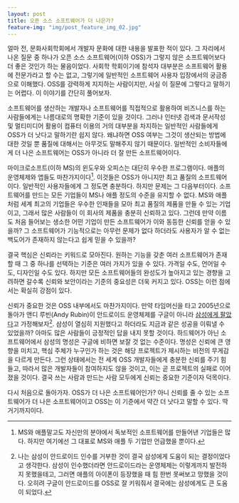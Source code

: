 ```yaml
---
layout: post
title: 오픈 소스 소프트웨어가 더 나은가?
feature-img: "img/post_feature_img_02.jpg"
---
```


얼마 전, 문화사회학회에서 개발자 문화에 대한 내용을 발표한 적이 있다. 그 자리에서 나온 질문 중 하나가 오픈 소스 소프트웨어(이하 OSS)가 그렇지 않은 소프트웨어보다 더 좋은 것인가 하는 물음이었다. 사회학 학회이기에 참석자 대부분은 소프트웨어 활용에 전문가라고 할 수는 없고, 그렇기에 일반적인 소프트웨어 사용자 입장에서의 궁금증으로 이해했다. OSS를 강력하게 지지하는 사람이지만, 사실 이 질문에 그렇다고 말하기는 어렵다. 이 이야기를 간단히 풀어보자.

소프트웨어를 생산하는 개발자나 소프트웨어를 직접적으로 활용하여 비즈니스를 하는 사람들에게는 나름대로의 명확한 기준이 있을 것이다. 그러나 인터넷 검색과 문서작성 및 멀티미디어 활용이 컴퓨터 이용의 거의 대부분을 차지하는 일반적인 사람들에게 OSS가 더 낫다고 말하기란 쉽지 않다. 왜냐하면 OSS 여부는 그것이 생산되는 방법에 대한 것일 뿐 품질에 대해서는 아무것도 말해주지 않기 때문이다. 일반적인 소비자들에게 더 나은 소프트웨어는 OSS가 아니라 더 잘 만든 소프트웨어이다.

마이크로소프트(이하 MS)의 윈도우와 오피스는 대단히 우수한 프로그램이다. 애플의 운영체제와 앱들도 마찬가지이다[^1]. 이것들은 OSS가 아니지만 최고 품질의 소프트웨어이다. 일반적인 사용자들에게 그 정도면 충분하다. 하지만 문제는 그 다음부터이다. 소프트웨어를 만드는 모든 기업들이 MS나 애플 정도의 수준을 유지할 수 없다. MS와 애플처럼 세계 최고의 기업들은 우수한 인재들을 모아 최고 품질의 제품을 만들 수 있는 기업이고, 그래서 많은 사람들이 이 회사의 제품을 충분히 신뢰하고 있다. 그런데 만약 이름도 처음 들어보는 생소한 어떤 기업이 만든 소프트웨어가 이와 동등한 신뢰를 얻을 수 있을까? 그 소프트웨어가 기능적으로는 아무런 문제가 없다 하더라도 사용자가 알 수 없는 백도어가 존재하지 않는다고 쉽게 믿을 수 있을까?

[^1]: MS와 애플말고도 자신만의 분야에서 독보적인 소프트웨어를 만들어낸 기업들은 많다. 하지만 여기에선 그 대표로 MS와 애플 두 기업만 언급했을 뿐이다.

결국 핵심은 신뢰라는 키워드로 모아진다. 원하는 기능을 갖춘 여러 소프트웨어가 존재할 때 그 중 하나를 선택하는 기준은 여러 가지가 있을 수 있다. 가격일 수도, 언어일 수도, 디자인일 수도 있다. 하지만 모든 소프트웨어들의 완성도가 높아지고 있는 경향을 고려하면 갈수록 신뢰와 보안이라는 기준의 중요성은 더욱 커지고 있다. OSS는 이런 점에서는 확실히 강점이 있다.

신뢰가 중요한 것은 OSS 내부에서도 마찬가지이다. 만약 타임머신을 타고 2005년으로 돌아가 앤디 루빈(Andy Rubin)이 안드로이드 운영체제를 구글이 아니라 [삼성에게 팔았다][1]고 가정해보자[^2]. 삼성이 열심히 지원했다고 하더라도 지금과 같은 성공을 이뤄낼 수 있었을까? 아마도 많은 사람들이 긍정적인 답을 내지 못할 것이다. 하드웨어가 아닌 소프트웨어에서 삼성의 명성은 구글에 비하면 보잘 것 없는 수준이다. 명성은 신뢰에 큰 영향을 미치고, 핵심 주체가 누구인가 하는 것은 해당 프로젝트가 제시하는 비전의 무게감을 다르게 만든다. 그런 상태에서는 전 세계 OSS 개발자들에게 충분한 신뢰를 주기 힘들고, 따라서 많은 개발자들이 참여하지도 않을 것이고, 이는 곧 프로젝트의 실패로 이어졌을 것이다. 결국 쓰는 사람과 만드는 사람 모두에게 신뢰는 중요한 기준이자 덕목이다.

[^2]: 나는 삼성이 안드로이드 인수를 거부한 것이 결국 삼성에게 도움이 되는 결정이었다고 생각한다. 삼성이 인수했더라면 안드로이드라는 운영체제는 이렇게까지 발전하지 못했을테고, 그러면 애플의 아이폰이 등장했을 때 힘 한번 못써보고 망했을 것이다. 오히려 구글이 안드로이드를 OSS로 잘 키워줘서 결국에는 삼성에게도 큰 도움이 되었다.

다시 처음으로 돌아가자. OSS가 더 나은 소프트웨어인가? 아니 신뢰를 줄 수 있는 소프트웨어가 더 나은 소프트웨어이고 OSS는 이 기준에서 약간 더 낫다고 말할 수 있다. 딱 거기까지이다.

[1]: http://media.daum.net/digital/others/newsview?newsid=20140217114209822